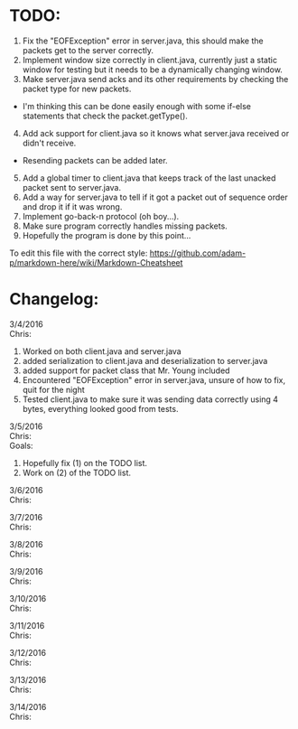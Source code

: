 TODO:
========
1. Fix the "EOFException" error in server.java, this should make the packets get to the server correctly.  
2. Implement window size correctly in client.java, currently just a static window for testing but it needs to be a dynamically changing window.  
3. Make server.java send acks and its other requirements by checking the packet type for new packets.  
  * I'm thinking this can be done easily enough with some if-else statements that check the packet.getType().  
4. Add ack support for client.java so it knows what server.java received or didn't receive.  
  * Resending packets can be added later.
5. Add a global timer to client.java that keeps track of the last unacked packet sent to server.java.  
6. Add a way for server.java to tell if it got a packet out of sequence order and drop it if it was wrong.  
7. Implement go-back-n protocol (oh boy...).  
8. Make sure program correctly handles missing packets.  
9. Hopefully the program is done by this point...  

To edit this file with the correct style:  https://github.com/adam-p/markdown-here/wiki/Markdown-Cheatsheet

Changelog:
=========

3/4/2016  
  Chris:  
1. Worked on both client.java and server.java  
2. added serialization to client.java and deserialization to server.java  
3. added support for packet class that Mr. Young included  
4. Encountered "EOFException" error in server.java, unsure of how to fix, quit for the night  
5. Tested client.java to make sure it was sending data correctly using 4 bytes, everything looked good from tests.  

3/5/2016  
Chris:  
Goals:
  1. Hopefully fix (1) on the TODO list.  
  2. Work on (2) of the TODO list.  

3/6/2016  
Chris:  

3/7/2016  
Chris:  

3/8/2016  
Chris:  

3/9/2016  
Chris:  

3/10/2016  
Chris:  

3/11/2016  
Chris:  

3/12/2016  
Chris:  

3/13/2016  
Chris:  

3/14/2016  
Chris:  
